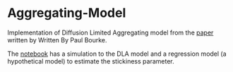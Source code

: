 # Aggregating-Model
Implementation of Diffusion Limited Aggregating model from the [paper](http://paulbourke.net/fractals/dla/) written by Written By Paul Bourke.

The [notebook](DLA2d.ipynb) has a simulation to the DLA model and a regression model (a hypothetical model) to estimate the stickiness parameter.
